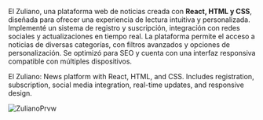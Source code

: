 El Zuliano, una plataforma web de noticias creada con **React, HTML y CSS**, diseñada para ofrecer una experiencia de lectura intuitiva y personalizada. Implementé un sistema de registro y suscripción, integración con redes sociales y actualizaciones en tiempo real. La plataforma permite el acceso a noticias de diversas categorías, con filtros avanzados y opciones de personalización. Se optimizó para SEO y cuenta con una interfaz responsiva compatible con múltiples dispositivos.

El Zuliano: News platform with React, HTML, and CSS. Includes registration, subscription, social media integration, real-time updates, and responsive design.

![ZulianoPrvw](https://github.com/user-attachments/assets/aec83cf2-dc2f-470c-953c-c7e41053d5a4)
